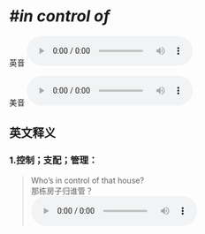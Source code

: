 # ***\#in control of*** 
英音
<audio src="./media/in control of1_AAC.aac" controls="controls"></audio>

美音
<audio src="./media/in control of2_AAC.aac" controls="controls"></audio>



  

英文释义
---
### 1.**控制；支配；管理：**  

 > Who’s in control of that house?  
 > 那栋房子归谁管？    
<audio src="./media/11-control.aac" controls="controls"></audio>



